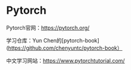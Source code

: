 # Pytorch
Pytorch官网：https://pytorch.org/

学习仓库：Yun Chen的[pytorch-book](https://github.com/chenyuntc/pytorch-book）

中文学习网站：https://www.pytorchtutorial.com/
